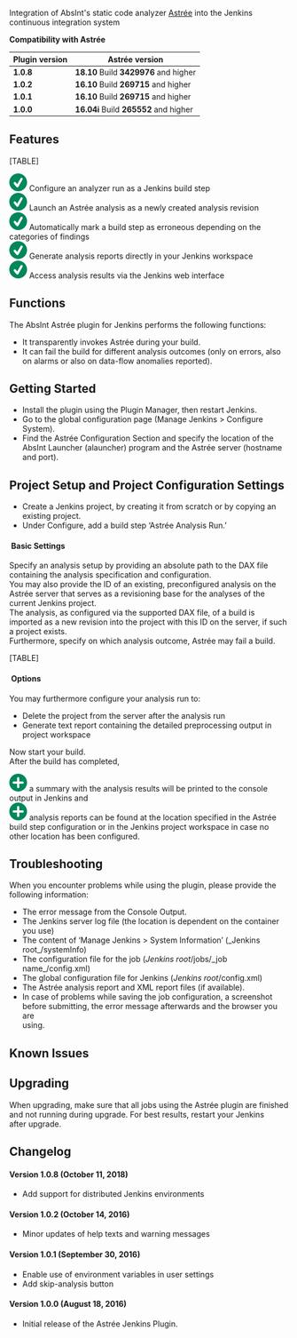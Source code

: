 Integration of AbsInt's static code analyzer
[Astrée](https://www.absint.com/astree) into the Jenkins continuous
integration system

**Compatibility with Astrée**

| Plugin version | Astrée version                         |
|----------------|----------------------------------------|
| **1.0.8**      | **18.10** Build **3429976** and higher |
| **1.0.2**      | **16.10** Build **269715** and higher  |
| **1.0.1**      | **16.10** Build **269715** and higher  |
| **1.0.0**      | **16.04i** Build **265552** and higher |

## Features

[TABLE]

![(tick)](docs/images/check.svg)
Configure an analyzer run as a Jenkins build step  
![(tick)](docs/images/check.svg)
Launch an Astrée analysis as a newly created analysis revision  
![(tick)](docs/images/check.svg)
Automatically mark a build step as erroneous depending on the categories
of findings  
![(tick)](docs/images/check.svg)
Generate analysis reports directly in your Jenkins workspace  
![(tick)](docs/images/check.svg)
Access analysis results via the Jenkins web interface

## Functions

The AbsInt Astrée plugin for Jenkins performs the following functions:

-   It transparently invokes Astrée during your build.
-   It can fail the build for different analysis outcomes (only on
    errors, also on alarms or also on data-flow anomalies reported).

## Getting Started

-   Install the plugin using the Plugin Manager, then restart Jenkins.
-   Go to the global configuration page (Manage Jenkins \> Configure
    System).
-   Find the Astrée Configuration Section and specify the location of
    the AbsInt Launcher (alauncher) program and the Astrée server
    (hostname and port).

## Project Setup and Project Configuration Settings

-   Create a Jenkins project, by creating it from scratch or by copying
    an existing project.
-   Under Configure, add a build step ‘Astrée Analysis Run.’

####  Basic Settings

Specify an analysis setup by providing an absolute path to the DAX file
containing the analysis specification and configuration.  
You may also provide the ID of an existing, preconfigured analysis on
the Astrée server that serves as a revisioning base for the analyses of
the current Jenkins project.  
The analysis, as configured via the supported DAX file, of a build is
imported as a new revision into the project with this ID on the server,
if such a project exists.  
Furthermore, specify on which analysis outcome, Astrée may fail a build.

[TABLE]

####  Options

You may furthermore configure your analysis run to:

-   Delete the project from the server after the analysis run
-   Generate text report containing the detailed preprocessing output in
    project workspace

Now start your build.  
After the build has completed,

![(plus)](docs/images/add.svg)
a summary with the analysis results will be printed to the console
output in Jenkins and  
![(plus)](docs/images/add.svg)
analysis reports can be found at the location specified in the Astrée
build step configuration or in the Jenkins project workspace in case no
other location has been configured.

## **Troubleshooting**

When you encounter problems while using the plugin, please provide the  
following information:

-   The error message from the Console Output.
-   The Jenkins server log file (the location is dependent on the
    container  
    you use)
-   The content of ‘Manage Jenkins \> System Information’ (\_Jenkins  
    root\_/systemInfo)
-   The configuration file for the job (*Jenkins root*/jobs/\_job  
    name\_/config.xml)
-   The global configuration file for Jenkins (*Jenkins
    root*/config.xml)
-   The Astrée analysis report and XML report files (if available).
-   In case of problems while saving the job configuration, a
    screenshot  
    before submitting, the error message afterwards and the browser you
    are  
    using.

## Known Issues

## Upgrading

When upgrading, make sure that all jobs using the Astrée plugin are
finished  
and not running during upgrade. For best results, restart your Jenkins  
after upgrade.

## Changelog

#### **Version 1.0.8 (October 11, 2018)**

-   Add support for distributed Jenkins environments

#### **Version 1.0.2 (October 14, 2016)**

-   Minor updates of help texts and warning messages

#### **Version 1.0.1 (September 30, 2016)**

-   Enable use of environment variables in user settings
-   Add skip-analysis button

#### **Version 1.0.0 (August 18, 2016)**

-   Initial release of the Astrée Jenkins Plugin.
